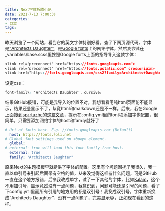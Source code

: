 ```yaml
---
title: Next字体折腾小记
date: 2021-7-13 7:00:30
categories:
- 日志
tags:
---
```


昨天浏览了一个网站，看到它的英文字体特别好看，查了下网页源代码，字体是[“Architects Daughter”](https://fonts.google.com/specimen/Architects+Daughter?preview.text=dauthter&preview.text_type=custom&query=architects)，是[Google fonts](https://fonts.google.com/)上的网络字体，然后我尝试在_variables/base.scss里按照Google fonts上面的指导导入这款字体：

~~~css
<link rel="preconnect" href="https://fonts.googleapis.com"> 
<link rel="preconnect" href="https://fonts.gstatic.com" crossorigin> 
<link href="https://fonts.googleapis.com/css2?family=Architects+Daughter&display=swap" rel="stylesheet"> 
~~~
设定css：
~~~css
font-family: 'Architects Daughter', cursive;
~~~

结果GitHub报错，可能是我导入的位置不对，我想看看用纯html页面能不能显示，结果还是显示不了，毕竟html和markdown还是不一样。后来，我在Google上面搜到[spartazhc](https://spartazhc.github.io/)的[这篇文章](https://spartazhc.github.io/2020/06/03/Next%E4%B8%BB%E9%A2%98%E5%AD%97%E4%BD%93%E9%85%8D%E7%BD%AE/)，提示在config.yml里的font项添加字体配置，很简单，只需要添加网络字体的host和family就好了

~~~yml
# Uri of fonts host. E.g. //fonts.googleapis.com (Default)
  host: https://fonts.loli.net
# Global font settings used on <body> element.
  global:
# external: true will load this font family from host.
  external: true
  family: "Architects Daughter"
~~~



原来Next的主题模板早就提供了字体的配置。这里有个问题困扰了我很久，我一直以单引号来引起后面带有空格的值，从来没觉得这样有什么问题，可是GitHub一直在这个地方报错，后来我改成单字，试了一下其他的字体，比如[Kalam](https://fonts.google.com/specimen/Kalam?query=kalam)，这个不用加引号，显示竟然没有一点问题，我意识到，问题可能还是引号的问题，看了下config.yml里面所有引用的地方用的都是双引号！我换成双引号，字体重新换成“Architects Daughter”，没有一点问题了，完美显示:joy:，正如现在看到的这样。

